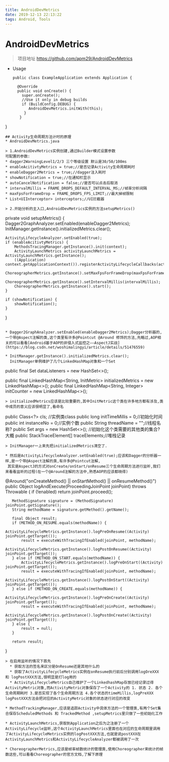 ```yaml
---
title: AndroidDevMetrics
date: 2019-12-13 22:13:22
tags: Android, Tools
---
```



# AndroidDevMetrics
> 项目地址  <href>https://github.com/apm29/AndroidDevMetrics</href>

* Usage

  ```
  public class ExampleApplication extends Application {

    @Override
    public void onCreate() {
      super.onCreate();
      //Use it only in debug builds
      if (BuildConfig.DEBUG) {
         AndroidDevMetrics.initWith(this);
       }
     }
 }
 ```
## Activity生命周期方法计时的原理
* AndroidDevMetrics.java

> 1.AndroidDevMetrics实例创建,通过Builder模式设置参数
可配置的参数:
* dagger2WarningLevel1/2/3 三个等级设置 默认是30/50/100ms
* enableAcitivtyMetrics = true;//是否记录Activity生命周期耗时
* enableDagger2Metrics = true;//dagger注入耗时
* showNotification = true;//在通知栏显示
* autoCancelNotification = false;//是否可以点击后取消
* intervalMillis = FRAME_DROPS_DEFAULT_INTERVAL_MS;//帧率分析间隔
* maxFpsForFrameDrop = FRAME_DROPS_FPS_LIMIT;//最大掉帧限制
* List<UIInterceptor> interceptors;//UI拦截器

> 2.开始分析的主入口,AndroidDevMetrics实例的方法setupMetrics()

```
private void setupMetrics() {
    Dagger2GraphAnalyzer.setEnabled(enableDagger2Metrics);
    InitManager.getInstance().initializedMetrics.clear();

    ActivityLifecycleAnalyzer.setEnabled(true);
    if (enableAcitivtyMetrics) {
        MethodsTracingManager.getInstance().init(context);
        ActivityLaunchMetrics activityLaunchMetrics = ActivityLaunchMetrics.getInstance();
        ((Application) context.getApplicationContext()).registerActivityLifecycleCallbacks(activityLaunchMetrics);
        ChoreographerMetrics.getInstance().setMaxFpsForFrameDrop(maxFpsForFrameDrop);
        ChoreographerMetrics.getInstance().setIntervalMillis(intervalMillis);
        ChoreographerMetrics.getInstance().start();
    }

    if (showNotification) {
        showNotification();
    }
}
```

* Dagger2GraphAnalyzer.setEnabled(enableDagger2Metrics);Dagger分析器的,一个带@Aspect注解的类,这个类里有许多@Pointcut @Around 修饰的方法,先略过,AOP相关的可以看看[Android基于AOP的非侵入式监控之——AspectJ实战](https://blog.csdn.net/woshimalingyi/article/details/51476559)

* InitManager.getInstance().initializedMetrics.clear();
  InitManager单例维护了几个LinkedHashMap对象和一个Set

```
  public final Set<OnMetricsDataListener> dataListeners = new HashSet<>();

  public final LinkedHashMap<String, InitMetric> initializedMetrics = new LinkedHashMap<>();
  public final LinkedHashMap<String, Integer> initCounter = new LinkedHashMap<>();
```
> initializedMetrics应该是比较重要的,其中InitMetric这个类在许多地方都有涉及,类中成员的意义应该很明显了,看命名
```
   public Class<?> cls; //实例类class
   public long initTimeMillis = 0;//初始化时间
   public int instanceNo = 0;//实例个数
   public String threadName = "";//线程名称?
   public Set<InitMetric> args = new HashSet<>(); //初始化这个类需要的其他类的集合? 大概
   public StackTraceElement[] traceElements;//堆栈记录
```
> InitManager一上来先把initializedMetrics清空了.

* 然后是ActivityLifecycleAnalyzer.setEnabled(true);应该和Dagger的分析器一样,是一个带@Aspect注解的类,有许多@Pointcut注解,
 其实是AspectJ的方式对onCreate/onStart/onResume三个生命周期方法进行监听,我们来看看监听的过程(在一个@Around注解的方法中,熟悉AOP的应该都晓得)
 ```
 @Around("onCreateMethod() || onStartMethod() || onResumeMethod()")
   public Object logAndExecute(ProceedingJoinPoint joinPoint) throws Throwable {
       if (!enabled) return joinPoint.proceed();

       MethodSignature signature = (MethodSignature) joinPoint.getSignature();
       String methodName = signature.getMethod().getName();

       final Object result;
       if (METHOD_ON_RESUME.equals(methodName)) {
           ActivityLifecycleMetrics.getInstance().logPreOnResume((Activity) joinPoint.getTarget());
           result = executeWithTracingIfEnabled(joinPoint, methodName);
           ActivityLifecycleMetrics.getInstance().logPostOnResume((Activity) joinPoint.getTarget());
       } else if (METHOD_ON_START.equals(methodName)) {
           ActivityLifecycleMetrics.getInstance().logPreOnStart((Activity) joinPoint.getTarget());
           result = executeWithTracingIfEnabled(joinPoint, methodName);
           ActivityLifecycleMetrics.getInstance().logPostOnStart((Activity) joinPoint.getTarget());
       } else if (METHOD_ON_CREATE.equals(methodName)) {
           ActivityLifecycleMetrics.getInstance().logPreOnCreate((Activity) joinPoint.getTarget());
           result = executeWithTracingIfEnabled(joinPoint, methodName);
           ActivityLifecycleMetrics.getInstance().logPostOnCreate((Activity) joinPoint.getTarget());
       } else {
           result = null;
       }

       return result;
   }
```
> 在启用监听的情况下首先
  * 获取方法的签名来区分是OnResume还是其他什么的
  * 获取了ActivityLifecycleMetrics实例在onResume执行前后分别调用logOreXXX 和 logPostXXX方法,很明显是打log用的
  * ActivityLifecycleMetrics自己维护了一个LinkedhashMap存放已经记录过得ActivityMetric对象,而ActivityMetric对象保存了一个Activity的 1. 状态 2. 各个生命周期耗时 3.是否实现了各个生命周期方法 4.各个状态的timeMillis,logPreXXX logPostXXX方法会把对应的ActivityMetric对象的状态进行对应的改变

* MethodTrackingManager,应该是追踪Activity中具体方法的一个管理类,有两个Set集合保存ScheduledMethods 和 TrackedMethod ,setupMetrics里只做了一些初始化工作

* ActivityLaunchMetrics,获取到Application之后为之注册了一个ActivityLifecycle监听,这个ActivityLaunchMetrics里面也在对应的生命周期里调用了ActivityLifecycleMetrics实例的logPostXXX方法,也就是说postXXX在 ActivityLaunchMetrics和ActivityLifecycleAnalyzer都被调用了一次

* ChoreographerMetrics,应该是帧率帧数统计的管理类,使用Choreographer来统计的帧数这些,可以看看Choreographer的官方文档,了解下原理
